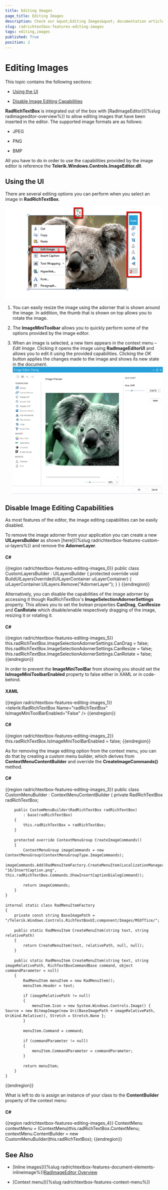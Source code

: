 ```yaml
---
title: Editing Images
page_title: Editing Images
description: Check our &quot;Editing Images&quot; documentation article for the RadRichTextBox WPF control.
slug: radrichtextbox-features-editing-images
tags: editing,images
published: True
position: 2
---
```


# Editing Images



This topic contains the following sections:

* [Using the UI](#using-the-ui)

* [Disable Image Editing Capabilities](#disable-image-editing-capabilities)

__RadRichTextBox__ is integrated out of the box with [RadImageEditor]({%slug radimageeditor-overview%}) to allow editing images that have been inserted in the editor. The supported image formats are as follows:
      

* JPEG

* PNG

* BMP

All you have to do in order to use the capabilities provided by the image editor is reference the __Telerik.Windows.Controls.ImageEditor.dll__.
      

## Using the UI

There are several editing options you can perform when you select an image in __RadRichTextBox__.

![Rad Rich Text Box Features Editing Images 01](images/RadRichTextBox_Features_Editing_Images_01.png)

1. You can easily resize the image using the adorner that is shown around the image. In addition, the thumb that is shown on top allows you to rotate the image.
            

1. The __ImageMiniToolbar__ allows you to quickly perform some of the options provided by the image editor.
            

1. When an image is selected, a new item appears in the context menu – *Edit Image*. Clicking it opens the image using __RadImageEditorUI__ and allows you to edit it using the provided capabilities. Clicking the *OK* button applies the changes made to the image and shows its new state in the document. <br/>![Rad Rich Text Box Features Editing Images 02](images/RadRichTextBox_Features_Editing_Images_02.png)

## Disable Image Editing Capabilities

As most features of the editor, the image editing capabilities can be easily disabled.

To remove the image adorner from your application you can create a new __UILayersBuilder__ as shown [here]({%slug radrichtextbox-features-custom-ui-layers%}) and remove the __AdornerLayer__.
        

#### __C#__

{{region radrichtextbox-features-editing-images_0}}
    public class CustomLayersBuilder : UILayersBuilder
    {
        protected override void BuildUILayersOverride(IUILayerContainer uiLayerContainer)
        {
            uiLayerContainer.UILayers.Remove("AdornerLayer");
        }
    }
{{endregion}}



Alternatively, you can disable the capabilities of the image adorner by accessing it though RadRichTextBox's  __ImageSelectionAdornerSettings__ property. This allows you to set the bolean properties __CanDrag__, __CanResize__ and __CanRotate__ which disable/enable respectively dragging of the image, resizing it or rotating it.
        

#### __C#__

{{region radrichtextbox-features-editing-images_5}}
    this.radRichTextBox.ImageSelectionAdornerSettings.CanDrag = false;
    this.radRichTextBox.ImageSelectionAdornerSettings.CanResize = false;
    this.radRichTextBox.ImageSelectionAdornerSettings.CanRotate = false;
{{endregion}}



In order to prevent the __ImageMiniToolBar__ from showing you should set the __IsImageMiniToolbarEnabled__ property to false either in XAML or in code-behind.
        

#### __XAML__

{{region radrichtextbox-features-editing-images_1}}
    <telerik:RadRichTextBox Name="radRichTextBox" IsImageMiniToolBarEnabled="False" />
{{endregion}}



#### __C#__

{{region radrichtextbox-features-editing-images_2}}
    this.radRichTextBox.IsImageMiniToolBarEnabled = false;
{{endregion}}



As for removing the image editing option from the context menu, you can do that by creating a custom menu builder, which derives from __ContextMenuContentBuilder__ and override the __CreateImageCommands()__ method.
        

#### __C#__

{{region radrichtextbox-features-editing-images_3}}
    public class CustomMenuBuilder : ContextMenuContentBuilder
    {
        private RadRichTextBox radRichTextBox;

        public CustomMenuBuilder(RadRichTextBox radRichTextBox)
            : base(radRichTextBox)
        {
            this.radRichTextBox = radRichTextBox;
        }

        protected override ContextMenuGroup CreateImageCommands()
        {
            ContextMenuGroup imageCommands = new ContextMenuGroup(ContextMenuGroupType.ImageCommands);
            imageCommands.Add(RadMenuItemFactory.CreateMenuItem(LocalizationManager.GetString("Documents_ContextMenu_Image_InsertCaption"), "16/InsertCaption.png", this.radRichTextBox.Commands.ShowInsertCaptionDialogCommand));

            return imageCommands;
        }
    }

    internal static class RadMenuItemFactory
    {
        private const string BaseImagePath = "/Telerik.Windows.Controls.RichTextBoxUI;component/Images/MSOffice/";

        public static RadMenuItem CreateMenuItem(string text, string relativePath)
        {
            return CreateMenuItem(text, relativePath, null, null);
        }

        public static RadMenuItem CreateMenuItem(string text, string imageRelativePath, RichTextBoxCommandBase command, object commandParameter = null)
        {
            RadMenuItem menuItem = new RadMenuItem();
            menuItem.Header = text;

            if (imageRelativePath != null)
            {
                menuItem.Icon = new System.Windows.Controls.Image() { Source = new BitmapImage(new Uri(BaseImagePath + imageRelativePath, UriKind.Relative)), Stretch = Stretch.None };
            }

            menuItem.Command = command;

            if (commandParameter != null)
            {
                menuItem.CommandParameter = commandParameter;
            }

            return menuItem;
        }
    }
{{endregion}}



What is left to do is assign an instance of your class to the __ContentBuilder__ property of the context menu:
        

#### __C#__

{{region radrichtextbox-features-editing-images_4}}
    ContextMenu contextMenu = (ContextMenu)this.radRichTextBox.ContextMenu;
    contextMenu.ContentBuilder = new CustomMenuBuilder(this.radRichTextBox);
{{endregion}}



## See Also

 * [Inline images]({%slug radrichtextbox-features-document-elements-inlineimage%})[RadImageEditor Overview]()

 * [Context menu]({%slug radrichtextbox-features-context-menu%})
